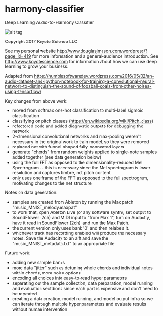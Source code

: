 # harmony-classifier
Deep Learning Audio-to-Harmony Classifier

![alt tag](http://koyotescience.com/wp-content/uploads/2017/03/cropped-cropped_howler.jpeg)

Copyright 2017 Koyote Science LLC

See my personal website http://www.douglasjmason.com/wordpress/?page_id=419 for more information and a general-audience introduction. See http://www.koyotescience.com for information about how we can use deep learning to grow your business.

Adapted from https://humblesoftwaredev.wordpress.com/2016/05/02/an-audio-dataset-and-ipython-notebook-for-training-a-convolutional-neural-network-to-distinguish-the-sound-of-foosball-goals-from-other-noises-using-tensorflow/

Key changes from above work:
* moved from softmax one-hot classification to multi-label sigmoid classification 
* classifying on pitch classes (https://en.wikipedia.org/wiki/Pitch_class)
* refactored code and added diagnostic outputs for debugging the network
* 2-dimensional convolutional networks and max-pooling weren't necessary in the original work to train model, so they were removed
* replaced net with funnel-shaped fully-connected layers
* generate "chords" from random weights applied to single-note samples added together (see data generation below)
* using the full FFT as opposed to the dimensionality-reduced Mel Spectrogram -- this is necessary since the Mel spectrogram is lower resolution and captures timbre, not pitch content
* only uses one frame of the FFT as opposed to the full spectrogram, motivating changes to the net structure

Notes on data generation:
* samples are created from Ableton by running the Max patch "music_MNIST_melody.maxpat"
* to work that, open Ableton Live (or any software synth), set output to SoundFlower (2ch) and MIDI input to "from Max 1", turn on Audactiy, have it read in SoundFlower (2ch), and run the Max Patch.
* the current version only uses bank '0' and then relabels it.
* whichever track has recording enabled will produce the necessary notes. Save the Audacity to an aiff and save the "music_MNIST_metadata.txt" to an appropriate file

Future work:
* adding new sample banks
* more data "jitter" such as detuning whole chords and individual notes within chords, more noise options
* encoding all choices into easy-to-read hyper parameters
* separating out the sample collection, data preparation, model running and evaluation sectdions since each part is expensive and don't need to be repeated
* creating a data creation, model running, and model output infra so we can iterate through multiple hyper parameters and evaluate results without human intervention
